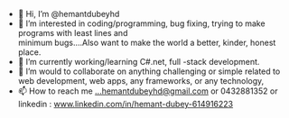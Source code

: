 - 👋 Hi, I’m @hemantdubeyhd
- 👀 I’m interested in coding/programming, bug fixing, trying to make programs with least lines and   
      minimum bugs....Also want to make the world a better, kinder, honest place.
- 🌱 I’m currently working/learning C#.net, full -stack development.
- 💞️ I’m would to collaborate on anything challenging or simple related to web development, web apps, any frameworks, or any technology,
- 📫 How to reach me ...hemantdubeyhd@gmail.com or 0432881352 or linkedin : www.linkedin.com/in/hemant-dubey-614916223

<!---
Let's help everyone make every dream possible.  <3
--->
